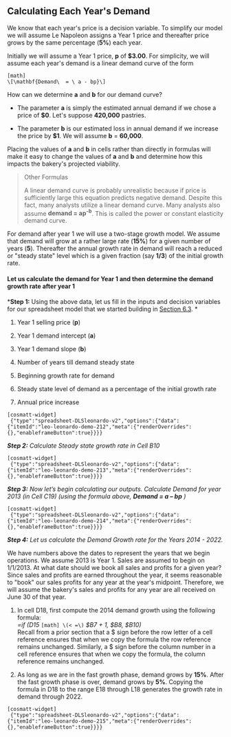 ## Calculating Each Year's Demand

We know that each year's price is a decision variable. To simplify our model we will assume Le Napoleon assigns a Year 1 price and thereafter price grows by the same percentage (**5%**) each year.

Initially we will assume a Year 1 price, **p** of **$3.00**. For simplicity, we will assume each year's demand is a linear demand curve of the form


```
[math]
\[\mathbf{Demand\  = \ a - bp}\]
```

How can we determine **a** and **b** for our demand curve?

  - The parameter **a** is simply the estimated annual demand if we chose a price of **$0**. Let's suppose **420,000** pastries.

  - The parameter **b** is our estimated loss in annual demand if we increase the price by **$1**. We will assume **b** = **60,000**.

Placing the values of **a** and **b** in cells rather than directly in formulas will make it easy to change the values of **a** and **b** and determine how this impacts the bakery's projected viability.

> Other Formulas
> 
> A linear demand curve is probably unrealistic because if price is sufficiently large this equation predicts negative demand. Despite this fact, many analysts utilize a linear demand curve. Many analysts also assume **demand = ap<sup>-b</sup>**. This is called the power or constant elasticity demand curve.

For demand after year 1 we will use a two-stage growth model. We assume that demand will grow at a rather large rate (**15%**) for a given number of years (**5**). Thereafter the annual growth rate in demand will reach a reduced or "steady state" level which is a given fraction (say **1/3**) of the initial growth rate.

#### Let us calculate the demand for Year 1 and then determine the demand growth rate after year 1 

*__Step 1:__ Using the above data, let us fill in the inputs and decision variables for our spreadsheet model that we started building in [Section 6.3](javascript:null). *

1.  Year 1 selling price (**p**)

2.  Year 1 demand intercept (**a**)

3.  Year 1 demand slope (**b**)

4.  Number of years till demand steady state

5.  Beginning growth rate for demand

6.  Steady state level of demand as a percentage of the initial growth rate

7.  Annual price increase

```
[cosmatt-widget]
 {"type":"spreadsheet-DLSleonardo-v2","options":{"data":{"itemId":"leo-leonardo-demo-212","meta":{"renderOverrides":{},"enableframeButton":true}}}} 
```

*__Step 2:__ Calculate Steady state growth rate in Cell B10*

```
[cosmatt-widget]
 {"type":"spreadsheet-DLSleonardo-v2","options":{"data":{"itemId":"leo-leonardo-demo-213","meta":{"renderOverrides":{},"enableframeButton":true}}}} 
```

*__Step 3:__ Now let’s begin calculating our outputs. Calculate Demand for year 2013 (in Cell C19) (using the formula above, __Demand = a – bp__ )*

```
[cosmatt-widget]
 {"type":"spreadsheet-DLSleonardo-v2","options":{"data":{"itemId":"leo-leonardo-demo-214","meta":{"renderOverrides":{},"enableframeButton":true}}}} 
```

*__Step 4:__ Let us calculate the Demand Growth rate for the Years 2014 - 2022.*

We have numbers above the dates to represent the years that we begin operations. We assume 2013 is Year 1. Sales are assumed to begin on 1/1/2013. At what date should we book all sales and profits for a given year? Since sales and profits are earned throughout the year, it seems reasonable to "book" our sales profits for any year at the year's midpoint. Therefore, we will assume the bakery's sales and profits for any year are all received on June 30 of that year.

1.  In cell D18, first compute the 2014 demand growth using the following formula:  
    *=if (D15* 
    `
    [math]
    \(< =\)
    `
     *$B7 + 1, $B8, $B10)*  
    Recall from a prior section that a $ sign before the row letter of a cell reference ensures that when we copy the formula the row reference remains unchanged. Similarly, a $ sign before the column number in a cell reference ensures that when we copy the formula, the column reference remains unchanged.

2.  As long as we are in the fast growth phase, demand grows by **15%**. After the fast growth phase is over, demand grows by **5%**. Copying the formula in D18 to the range E18 through L18 generates the growth rate in demand through 2022.

```
[cosmatt-widget]
 {"type":"spreadsheet-DLSleonardo-v2","options":{"data":{"itemId":"leo-leonardo-demo-215","meta":{"renderOverrides":{},"enableframeButton":true}}}} 
```
